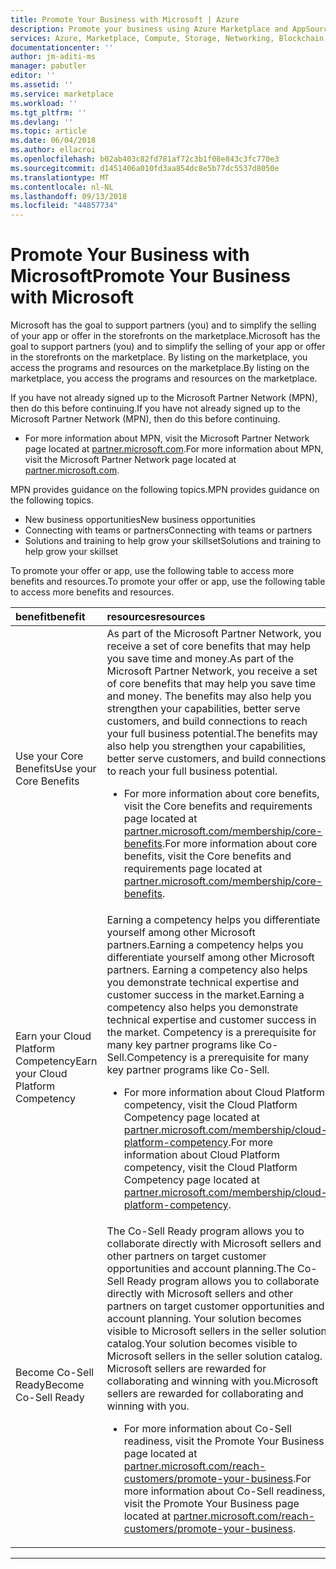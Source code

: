 ```yaml
---
title: Promote Your Business with Microsoft | Azure
description: Promote your business using Azure Marketplace and AppSource for app and service publishers
services: Azure, Marketplace, Compute, Storage, Networking, Blockchain, Security
documentationcenter: ''
author: jm-aditi-ms
manager: pabutler
editor: ''
ms.assetid: ''
ms.service: marketplace
ms.workload: ''
ms.tgt_pltfrm: ''
ms.devlang: ''
ms.topic: article
ms.date: 06/04/2018
ms.author: ellacroi
ms.openlocfilehash: b02ab403c82fd781af72c3b1f08e843c3fc770e3
ms.sourcegitcommit: d1451406a010fd3aa854dc8e5b77dc5537d8050e
ms.translationtype: MT
ms.contentlocale: nl-NL
ms.lasthandoff: 09/13/2018
ms.locfileid: "44857734"
---
```

# <a name="promote-your-business-with-microsoft"></a><span data-ttu-id="8c94d-103">Promote Your Business with Microsoft</span><span class="sxs-lookup"><span data-stu-id="8c94d-103">Promote Your Business with Microsoft</span></span>  
<span data-ttu-id="8c94d-104">Microsoft has the goal to support partners (you) and to simplify the selling of your app or offer in the storefronts on the marketplace.</span><span class="sxs-lookup"><span data-stu-id="8c94d-104">Microsoft has the goal to support partners (you) and to simplify the selling of your app or offer in the storefronts on the marketplace.</span></span> <span data-ttu-id="8c94d-105">By listing on the marketplace, you access the programs and resources on the marketplace.</span><span class="sxs-lookup"><span data-stu-id="8c94d-105">By listing on the marketplace, you access the programs and resources on the marketplace.</span></span> 

<span data-ttu-id="8c94d-106">If you have not already signed up to the Microsoft Partner Network (MPN), then do this before continuing.</span><span class="sxs-lookup"><span data-stu-id="8c94d-106">If you have not already signed up to the Microsoft Partner Network (MPN), then do this before continuing.</span></span>  
*   <span data-ttu-id="8c94d-107">For more information about MPN, visit the Microsoft Partner Network page located at [partner.microsoft.com](https://partner.microsoft.com).</span><span class="sxs-lookup"><span data-stu-id="8c94d-107">For more information about MPN, visit the Microsoft Partner Network page located at [partner.microsoft.com](https://partner.microsoft.com).</span></span>  

<span data-ttu-id="8c94d-108">MPN provides guidance on the following topics.</span><span class="sxs-lookup"><span data-stu-id="8c94d-108">MPN provides guidance on the following topics.</span></span>  
*   <span data-ttu-id="8c94d-109">New business opportunities</span><span class="sxs-lookup"><span data-stu-id="8c94d-109">New business opportunities</span></span>  
*   <span data-ttu-id="8c94d-110">Connecting with teams or partners</span><span class="sxs-lookup"><span data-stu-id="8c94d-110">Connecting with teams or partners</span></span>  
*   <span data-ttu-id="8c94d-111">Solutions and training to help grow your skillset</span><span class="sxs-lookup"><span data-stu-id="8c94d-111">Solutions and training to help grow your skillset</span></span>  

<span data-ttu-id="8c94d-112">To promote your offer or app, use the following table to access more benefits and resources.</span><span class="sxs-lookup"><span data-stu-id="8c94d-112">To promote your offer or app, use the following table to access more benefits and resources.</span></span> 

| <span data-ttu-id="8c94d-113">benefit</span><span class="sxs-lookup"><span data-stu-id="8c94d-113">benefit</span></span> | <span data-ttu-id="8c94d-114">resources</span><span class="sxs-lookup"><span data-stu-id="8c94d-114">resources</span></span> |  
|:--- |:--- |  
| <span data-ttu-id="8c94d-115">Use your Core Benefits</span><span class="sxs-lookup"><span data-stu-id="8c94d-115">Use your Core Benefits</span></span> | <span data-ttu-id="8c94d-116">As part of the Microsoft Partner Network, you receive a set of core benefits that may help you save time and money.</span><span class="sxs-lookup"><span data-stu-id="8c94d-116">As part of the Microsoft Partner Network, you receive a set of core benefits that may help you save time and money.</span></span> <span data-ttu-id="8c94d-117">The benefits may also help you strengthen your capabilities, better serve customers, and build connections to reach your full business potential.</span><span class="sxs-lookup"><span data-stu-id="8c94d-117">The benefits may also help you strengthen your capabilities, better serve customers, and build connections to reach your full business potential.</span></span><ul> <li><span data-ttu-id="8c94d-118">For more information about core benefits, visit the Core benefits and requirements page located at [partner.microsoft.com/membership/core-benefits](https://partner.microsoft.com/membership/core-benefits).</span><span class="sxs-lookup"><span data-stu-id="8c94d-118">For more information about core benefits, visit the Core benefits and requirements page located at [partner.microsoft.com/membership/core-benefits](https://partner.microsoft.com/membership/core-benefits).</span></span></li> </ul> |  
| <span data-ttu-id="8c94d-119">Earn your Cloud Platform Competency</span><span class="sxs-lookup"><span data-stu-id="8c94d-119">Earn your Cloud Platform Competency</span></span> | <span data-ttu-id="8c94d-120">Earning a competency helps you differentiate yourself among other Microsoft partners.</span><span class="sxs-lookup"><span data-stu-id="8c94d-120">Earning a competency helps you differentiate yourself among other Microsoft partners.</span></span> <span data-ttu-id="8c94d-121">Earning a competency also helps you demonstrate technical expertise and customer success in the market.</span><span class="sxs-lookup"><span data-stu-id="8c94d-121">Earning a competency also helps you demonstrate technical expertise and customer success in the market.</span></span> <span data-ttu-id="8c94d-122">Competency is a prerequisite for many key partner programs like Co-Sell.</span><span class="sxs-lookup"><span data-stu-id="8c94d-122">Competency is a prerequisite for many key partner programs like Co-Sell.</span></span><ul> <li><span data-ttu-id="8c94d-123">For more information about Cloud Platform competency, visit the Cloud Platform Competency page located at [partner.microsoft.com/membership/cloud-platform-competency](https://partner.microsoft.com/membership/cloud-platform-competency).</span><span class="sxs-lookup"><span data-stu-id="8c94d-123">For more information about Cloud Platform competency, visit the Cloud Platform Competency page located at [partner.microsoft.com/membership/cloud-platform-competency](https://partner.microsoft.com/membership/cloud-platform-competency).</span></span></li> </ul> |  
| <span data-ttu-id="8c94d-124">Become Co-Sell Ready</span><span class="sxs-lookup"><span data-stu-id="8c94d-124">Become Co-Sell Ready</span></span> | <span data-ttu-id="8c94d-125">The Co-Sell Ready program allows you to collaborate directly with Microsoft sellers and other partners on target customer opportunities and account planning.</span><span class="sxs-lookup"><span data-stu-id="8c94d-125">The Co-Sell Ready program allows you to collaborate directly with Microsoft sellers and other partners on target customer opportunities and account planning.</span></span> <span data-ttu-id="8c94d-126">Your solution becomes visible to Microsoft sellers in the seller solution catalog.</span><span class="sxs-lookup"><span data-stu-id="8c94d-126">Your solution becomes visible to Microsoft sellers in the seller solution catalog.</span></span> <span data-ttu-id="8c94d-127">Microsoft sellers are rewarded for collaborating and winning with you.</span><span class="sxs-lookup"><span data-stu-id="8c94d-127">Microsoft sellers are rewarded for collaborating and winning with you.</span></span><ul> <li><span data-ttu-id="8c94d-128">For more information about Co-Sell readiness, visit the Promote Your Business page located at [partner.microsoft.com/reach-customers/promote-your-business](https://partner.microsoft.com/reach-customers/promote-your-business).</span><span class="sxs-lookup"><span data-stu-id="8c94d-128">For more information about Co-Sell readiness, visit the Promote Your Business page located at [partner.microsoft.com/reach-customers/promote-your-business](https://partner.microsoft.com/reach-customers/promote-your-business).</span></span></li> </ul> |  

---  
